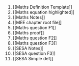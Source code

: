 1) [[Maths Definition Template]]
2) [[Maths equation highlighted]]
3) [[Maths Notes]]
4) [[MEE chapter root file]]
5) [[Maths question F1]]
6) [[Maths proof]]
7) [[Maths question F2]]
8) [[Maths question F3]]
9) [[SESA Notes]]
10) [[SESA question F3]]
11) [[SESA Simple def]]